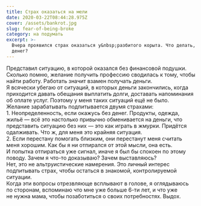 ```yaml
---
title: Страх оказаться на мели
date: 2020-03-22T08:44:28.975Z
cover: /assets/bankrot.jpg
slug: fear-of-being-broke
category: на подумать
excerpt: >-
  Вчера проявился страх оказаться у&nbsp;разбитого корыта. Что делать, кода нет
  денег?
---
```

<p>Представил ситуацию, в&nbsp;которой оказался без финансовой подушки.<br />
Сколько помню, желание получить профессию сводилась к&nbsp;тому, чтобы найти работу. Работать значит взамен получать деньги.<br />
Я&nbsp;всячески убегаю от&nbsp;ситуаций, в&nbsp;которых деньги закончились, когда приходится давать обещания выплатить долги, доставать напоминания об&nbsp;оплате услуг.&nbsp;Поэтому у&nbsp;меня таких ситуаций ещё не&nbsp;было.<br />
Желание зарабатывать подпитывается двумя страхами:<br />
1. Неопределенность, если окажусь без денег.&nbsp;Продукты, одежда, жильё&nbsp;&mdash; всё это настолько привычно обменивается на&nbsp;деньги, что представить ситуацию без них&nbsp;&mdash; это как играть в&nbsp;жмурки. Придётся одалживать. Что&nbsp;ж, для меня это крайняя ситуация.<br />
2. Если перестану помогать близким, они перестанут меня считать меня хорошим. Как&nbsp;бы я&nbsp;ни&nbsp;отпирался от&nbsp;этой мысли, она есть. И&nbsp;попытка отпираться уже сигнал, иначе я&nbsp;был&nbsp;бы спокоен по&nbsp;этому поводу. Зачем я&nbsp;<nobr>что-то</nobr> доказываю? Зачем выставляюсь?<br />
Нет, это не&nbsp;альтруистические намерения. Это личный интерес подпитывать страх, чтобы остаться в&nbsp;знакомой, контролируемой ситуации.<br />
Когда эти вопросы отрезвляюще всплывают в&nbsp;голове, я&nbsp;оглядываюсь по&nbsp;сторонам, вспоминаю что мне уже больше <nobr>6-ти</nobr> лет, и&nbsp;что уже не&nbsp;нужна мама, чтобы позаботиться о&nbsp;своих потребностях. Выдох.</p>

